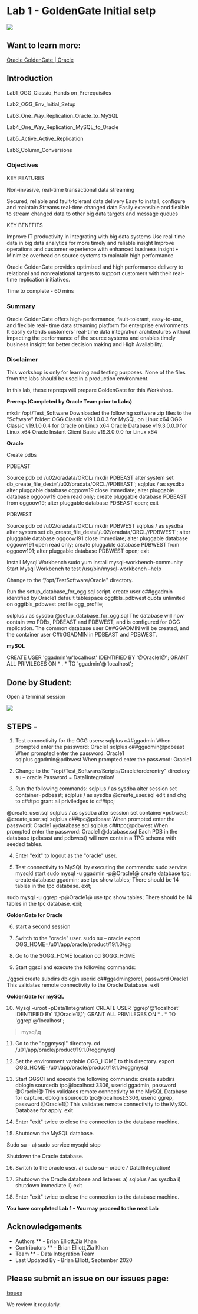 # Lab 1 -  GoldenGate Initial setp 

![](./images/image200_1.png)

## Want to learn more:

  [Oracle GoldenGate | Oracle](https://www.oracle.com/middleware/data-integration/goldengate/)

## Introduction

Lab1_OGG_Classic_Hands on_Prerequisites

Lab2_OGG_Env_Initial_Setup

Lab3_One_Way_Replication_Oracle_to_MySQL

Lab4_One_Way_Replication_MySQL_to_Oracle 

Lab5_Active_Active_Replication 

Lab6_Column_Conversions


### Objectives

KEY FEATURES

Non-invasive, real-time transactional data streaming

Secured, reliable and fault-tolerant data delivery 
Easy to install, configure and maintain 
Streams real-time changed data 
Easily extensible and flexible to stream changed data to other big data targets and message queues

KEY BENEFITS

Improve IT productivity in integrating with big data systems 
Use real-time data in big data analytics for more timely and reliable insight 
Improve operations and customer experience with enhanced business insight • Minimize overhead on source systems to maintain high performance

Oracle GoldenGate provides optimized and high performance delivery to relational and nonrealational targets to support customers with their real-time replication initiatives.


Time to complete -  60 mins

### Summary

Oracle GoldenGate offers high-performance, fault-tolerant, easy-to-use, and flexible real- time data streaming platform for enterprise environments. It easily extends customers’ real-time data integration architectures without impacting the performance of the source systems and enables timely business insight for better decision making and High Availability.

### Disclaimer

This workshop is only for learning and testing purposes. None of the files from the labs should be used in a production environment. 

In this lab, these repreqs will prepare GoldenGate for this Workshop. 

**Prereqs (Completed by Oracle Team prior to Labs)**

mkdir /opt/Test_Software
Downloaded the following software zip files to the "Software" folder:
   		OGG Classic v19.1.0.0.3 for MySQL on Linux x64
   		OGG Classic v19.1.0.0.4 for Oracle on Linux x64
   		Oracle Database v19.3.0.0.0 for Linux x64
   		Oracle Instant Client Basic v19.3.0.0.0 for Linux x64

**Oracle**

Create pdbs

PDBEAST

Source pdb
   cd /u02/oradata/ORCL/
mkdir PDBEAST
alter system set db_create_file_dest='/u02/oradata/ORCL//PDBEAST';
sqlplus / as sysdba
alter pluggable database oggoow19 close immediate;
alter pluggable database oggoow19 open read only;
create pluggable database PDBEAST from oggoow19;
alter pluggable database PDBEAST open;
exit

PDBWEST

Source pdb
   cd /u02/oradata/ORCL/
mkdir PDBWEST
sqlplus / as sysdba
alter system set db_create_file_dest='/u02/oradata/ORCL//PDBWEST';
alter pluggable database oggoow191 close immediate;
alter pluggable database oggoow191 open read only;
create pluggable database PDBWEST from oggoow191;
alter pluggable database PDBWEST open;
exit

Install Mysql Workbench
sudo yum install mysql-workbench-community
Start Mysql Workbench to test
/usr/bin/mysql-workbench –help

Change to the “/opt/TestSoftware/Oracle" directory.

Run the setup_database_for_ogg.sql script.
create user c##ggadmin identified by Oracle1 default tablespace oggtbls_pdbwest quota unlimited on oggtbls_pdbwest profile ogg_profile;

sqlplus / as sysdba @setup_database_for_ogg.sql
The database will now contain two PDBs, PDBEAST and PDBWEST, and is configured for OGG replication.
The common database user C##GGADMIN will be created, and the container user C##GGADMIN in PDBEAST and PDBWEST.

**mySQL**

CREATE USER 'ggadmin'@'localhost' IDENTIFIED BY '@Oracle1@';
GRANT ALL PRIVILEGES ON * . * TO 'ggadmin'@'localhost';

## Done by Student:

Open a terminal session

![](./images/terminal2.png)

## STEPS -

1. Test connectivity for the OGG users:
sqlplus c##ggadmin
When prompted enter the password: Oracle1
sqlplus c##ggadmin@pdbeast
When prompted enter the password: Oracle1	
sqlplus ggadmin@pdbwest
When prompted enter the password: Oracle1
		   
2. Change to the "/opt/Test_Software/Scripts/Oracle/orderentry" directory
su – oracle
Password = Data1Integration!

3. Run the following commands:
sqlplus / as sysdba
alter session set container=pdbeast;
sqlplus / as sysdba @create_user.sql
edit and chg to c##tpc
grant all priviledges to c##tpc;

@create_user.sql
sqlplus / as sysdba
alter session set container=pdbwest;
@create_user.sql
sqlplus c##tpc@pdbeast
When prompted enter the password: Oracle1
@database.sql
sqlplus c##tpc@pdbwest
When prompted enter the password: Oracle1
@database.sql
Each PDB in the database (pdbeast and pdbwest) will now contain a TPC schema with seeded tables.

4. Enter "exit" to logout as the "oracle" user.

5. Test connectivity to MySQL by executing the commands:
sudo service mysqld start
sudo mysql -u ggadmin -p@Oracle1@
create database tpc;
create database ggadmin;
use tpc
show tables;
There should be 14 tables in the tpc database.
exit;

sudo mysql -u ggrep -p@Oracle1@
use tpc
show tables;
There should be 14 tables in the tpc database.
 exit;

**GoldenGate for Oracle**
	
6. start a second session

7. Switch to the "oracle" user.
sudo su – oracle
export OGG_HOME=/u01/app/oracle/product/19.1.0/gg

8. Go to the $OGG_HOME location
cd $OGG_HOME

9. Start ggsci and execute the following commands:

./ggsci
create subdirs
dblogin userid c##ggadmin@orcl, password Oracle1
This validates remote connectivity to the Oracle Database.
exit

**GoldenGate for mySQL**

10. Mysql -uroot -pData1Integration!
CREATE USER 'ggrep'@'localhost' IDENTIFIED BY '@Oracle1@';
GRANT ALL PRIVILEGES ON * . * TO 'ggrep'@'localhost';

>mysql\q

11. Go to the "oggmysql" directory.
cd /u01/app/oracle/product/19.1.0/oggmysql

12. Set the environment variable OGG_HOME to this directory.
export OGG_HOME=/u01/app/oracle/product/19.1.0/oggmysql

13. Start GGSCI and execute the following commands:
create subdirs
dblogin sourcedb tpc@localhost:3306, userid ggadmin, password @Oracle1@
This validates remote connectivity to the MySQL Database for capture.
dblogin sourcedb tpc@localhost:3306, userid ggrep, password @Oracle1@
This validates remote connectivity to the MySQL Database for apply.
exit
	
14.  Enter "exit" twice to close the connection to the database machine.

15.  Shutdown the MySQL database.

Sudo su -
    a) sudo service mysqld stop

Shutdown the Oracle database.

16. Switch to the oracle user.
    a) sudo su – oracle / Data1Integration!

17. Shutdown the Oracle database and listener.
    a) sqlplus / as sysdba
	   i) shutdown immediate
	   ii) exit

18. Enter "exit" twice to close the connection to the database machine.


**You have completed Lab 1 - You may proceed to the next Lab**

## Acknowledgements

  * Authors ** - Brian Elliott,Zia Khan
  * Contributors ** - Brian Elliott,Zia Khan
  * Team ** - Data Integration Team
  * Last Updated By - Brian Elliott, September 2020


## Please submit an issue on our issues page:
[issues](https://github.com/oracle/learning-library/issues) 

 We review it regularly.

